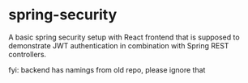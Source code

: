 # spring-security

A basic spring security setup with React frontend that is supposed to demonstrate JWT authentication in combination with Spring REST controllers. 

fyi: backend has namings from old repo, please ignore that

